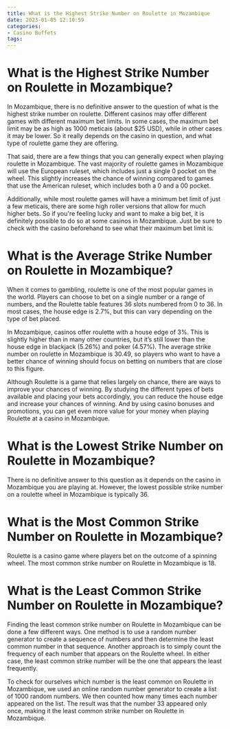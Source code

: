 ```yaml
---
title: What is the Highest Strike Number on Roulette in Mozambique 
date: 2023-01-05 12:10:59
categories:
- Casino Buffets
tags:
---
```



#  What is the Highest Strike Number on Roulette in Mozambique? 

In Mozambique, there is no definitive answer to the question of what is the highest strike number on roulette. Different casinos may offer different games with different maximum bet limits. In some cases, the maximum bet limit may be as high as 1000 meticais (about $25 USD), while in other cases it may be lower. So it really depends on the casino in question, and what type of roulette game they are offering.

That said, there are a few things that you can generally expect when playing roulette in Mozambique. The vast majority of roulette games in Mozambique will use the European ruleset, which includes just a single 0 pocket on the wheel. This slightly increases the chance of winning compared to games that use the American ruleset, which includes both a 0 and a 00 pocket.

Additionally, while most roulette games will have a minimum bet limit of just a few meticais, there are some high roller versions that allow for much higher bets. So if you're feeling lucky and want to make a big bet, it is definitely possible to do so at some casinos in Mozambique. Just be sure to check with the casino beforehand to see what their maximum bet limit is.

#  What is the Average Strike Number on Roulette in Mozambique?

When it comes to gambling, roulette is one of the most popular games in the world. Players can choose to bet on a single number or a range of numbers, and the Roulette table features 36 slots numbered from 0 to 36. In most cases, the house edge is 2.7%, but this can vary depending on the type of bet placed.

In Mozambique, casinos offer roulette with a house edge of 3%. This is slightly higher than in many other countries, but it’s still lower than the house edge in blackjack (5.26%) and poker (4.57%). The average strike number on roulette in Mozambique is 30.49, so players who want to have a better chance of winning should focus on betting on numbers that are close to this figure.

Although Roulette is a game that relies largely on chance, there are ways to improve your chances of winning. By studying the different types of bets available and placing your bets accordingly, you can reduce the house edge and increase your chances of winning. And by using casino bonuses and promotions, you can get even more value for your money when playing Roulette at a casino in Mozambique.

#  What is the Lowest Strike Number on Roulette in Mozambique? 

There is no definitive answer to this question as it depends on the casino in Mozambique you are playing at. However, the lowest possible strike number on a roulette wheel in Mozambique is typically 36.

#  What is the Most Common Strike Number on Roulette in Mozambique? 

Roulette is a casino game where players bet on the outcome of a spinning wheel. The most common strike number on Roulette in Mozambique is 18.

#  What is the Least Common Strike Number on Roulette in Mozambique?

Finding the least common strike number on Roulette in Mozambique can be done a few different ways. One method is to use a random number generator to create a sequence of numbers and then determine the least common number in that sequence. Another approach is to simply count the frequency of each number that appears on the Roulette wheel. In either case, the least common strike number will be the one that appears the least frequently.

To check for ourselves which number is the least common on Roulette in Mozambique, we used an online random number generator to create a list of 1000 random numbers. We then counted how many times each number appeared on the list. The result was that the number 33 appeared only once, making it the least common strike number on Roulette in Mozambique.
